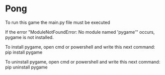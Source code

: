 # Pong
To run this game the main.py file must be executed

If the error "ModuleNotFoundError: No module named 'pygame'" occurs, pygame is not installed.

To install pygame, open cmd or powershell and write this next command: pip install pygame

To uninstall pygame, open cmd or powershell and write this next command: pip uninstall pygame

